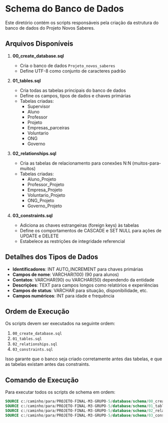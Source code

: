 # Schema do Banco de Dados

Este diretório contém os scripts responsáveis pela criação da estrutura do banco de dados do Projeto Novos Saberes.

## Arquivos Disponíveis

1. **00_create_database.sql**
   - Cria o banco de dados `Projeto_novos_saberes`
   - Define UTF-8 como conjunto de caracteres padrão

2. **01_tables.sql**
   - Cria todas as tabelas principais do banco de dados
   - Define os campos, tipos de dados e chaves primárias
   - Tabelas criadas:
     - Supervisor
     - Aluno
     - Professor
     - Projeto
     - Empresas_parceiras
     - Voluntario
     - ONG
     - Governo

3. **02_relationships.sql**
   - Cria as tabelas de relacionamento para conexões N:N (muitos-para-muitos)
   - Tabelas criadas:
     - Aluno_Projeto
     - Professor_Projeto
     - Empresa_Projeto
     - Voluntario_Projeto
     - ONG_Projeto
     - Governo_Projeto

4. **03_constraints.sql**
   - Adiciona as chaves estrangeiras (foreign keys) às tabelas
   - Define os comportamentos de CASCADE e SET NULL para ações de UPDATE e DELETE
   - Estabelece as restrições de integridade referencial

## Detalhes dos Tipos de Dados

- **Identificadores**: INT AUTO_INCREMENT para chaves primárias
- **Campos de nome**: VARCHAR(100) (90 para alunos)
- **Contatos**: VARCHAR(90) ou VARCHAR(50) dependendo da entidade
- **Descrições**: TEXT para campos longos como relatórios e experiências
- **Campos de status**: VARCHAR para situação, disponibilidade, etc.
- **Campos numéricos**: INT para idade e frequência

## Ordem de Execução

Os scripts devem ser executados na seguinte ordem:

1. `00_create_database.sql`
2. `01_tables.sql`
3. `02_relationships.sql`
4. `03_constraints.sql`

Isso garante que o banco seja criado corretamente antes das tabelas, e que as tabelas existam antes das constraints.

## Comando de Execução

Para executar todos os scripts de schema em ordem:

```sql
SOURCE c:/caminho/para/PROJETO-FINAL-M3-GRUPO-5/database/schema/00_create_database.sql
SOURCE c:/caminho/para/PROJETO-FINAL-M3-GRUPO-5/database/schema/01_tables.sql
SOURCE c:/caminho/para/PROJETO-FINAL-M3-GRUPO-5/database/schema/02_relationships.sql
SOURCE c:/caminho/para/PROJETO-FINAL-M3-GRUPO-5/database/schema/03_constraints.sql
```
